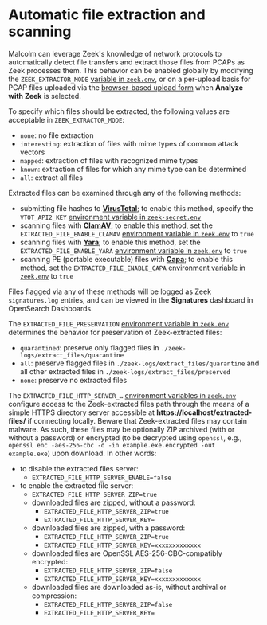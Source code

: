 # <a name="ZeekFileExtraction"></a>Automatic file extraction and scanning

Malcolm can leverage Zeek's knowledge of network protocols to automatically detect file transfers and extract those files from PCAPs as Zeek processes them. This behavior can be enabled globally by modifying the `ZEEK_EXTRACTOR_MODE` [variable in `zeek.env`](malcolm-config.md#MalcolmConfigEnvVars), or on a per-upload basis for PCAP files uploaded via the [browser-based upload form](upload.md#Upload) when **Analyze with Zeek** is selected.

To specify which files should be extracted, the following values are acceptable in `ZEEK_EXTRACTOR_MODE`:

* `none`: no file extraction
* `interesting`: extraction of files with mime types of common attack vectors
* `mapped`: extraction of files with recognized mime types
* `known`: extraction of files for which any mime type can be determined
* `all`: extract all files

Extracted files can be examined through any of the following methods:

* submitting file hashes to [**VirusTotal**](https://www.virustotal.com/en/#search); to enable this method, specify the `VTOT_API2_KEY` [environment variable in `zeek-secret.env`](malcolm-config.md#MalcolmConfigEnvVars)
* scanning files with [**ClamAV**](https://www.clamav.net/); to enable this method, set the `EXTRACTED_FILE_ENABLE_CLAMAV` [environment variable in `zeek.env`](malcolm-config.md#MalcolmConfigEnvVars) to `true`
* scanning files with [**Yara**](https://github.com/VirusTotal/yara); to enable this method, set the `EXTRACTED_FILE_ENABLE_YARA` [environment variable in `zeek.env`](malcolm-config.md#MalcolmConfigEnvVars) to `true`
* scanning PE (portable executable) files with [**Capa**](https://github.com/fireeye/capa); to enable this method, set the `EXTRACTED_FILE_ENABLE_CAPA` [environment variable in `zeek.env`](malcolm-config.md#MalcolmConfigEnvVars) to `true`

Files flagged via any of these methods will be logged as Zeek `signatures.log` entries, and can be viewed in the **Signatures** dashboard in OpenSearch Dashboards.

The `EXTRACTED_FILE_PRESERVATION` [environment variable in `zeek.env`](malcolm-config.md#MalcolmConfigEnvVars) determines the behavior for preservation of Zeek-extracted files:

* `quarantined`: preserve only flagged files in `./zeek-logs/extract_files/quarantine`
* `all`: preserve flagged files in `./zeek-logs/extract_files/quarantine` and all other extracted files in `./zeek-logs/extract_files/preserved`
* `none`: preserve no extracted files

The `EXTRACTED_FILE_HTTP_SERVER_…` [environment variables in `zeek.env`](malcolm-config.md#MalcolmConfigEnvVars) configure access to the Zeek-extracted files path through the means of a simple HTTPS directory server accessible at **https://localhost/extracted-files/** if connecting locally. Beware that Zeek-extracted files may contain malware. As such, these files may be optionally ZIP archived (with or without a password) or encrypted (to be decrypted using `openssl`, e.g., `openssl enc -aes-256-cbc -d -in example.exe.encrypted -out example.exe`) upon download. In other words:

* to disable the extracted files server:
    - `EXTRACTED_FILE_HTTP_SERVER_ENABLE=false`
* to enable the extracted file server:
    - `EXTRACTED_FILE_HTTP_SERVER_ZIP=true`
    - downloaded files are zipped, without a password:
        + `EXTRACTED_FILE_HTTP_SERVER_ZIP=true`
        + `EXTRACTED_FILE_HTTP_SERVER_KEY=`
    - downloaded files are zipped, with a password:
        + `EXTRACTED_FILE_HTTP_SERVER_ZIP=true`
        + `EXTRACTED_FILE_HTTP_SERVER_KEY=xxxxxxxxxxxxx`
    - downloaded files are OpenSSL AES-256-CBC-compatibly encrypted:
        + `EXTRACTED_FILE_HTTP_SERVER_ZIP=false`
        + `EXTRACTED_FILE_HTTP_SERVER_KEY=xxxxxxxxxxxxx`
    - downloaded files are downloaded as-is, without archival or compression:
        + `EXTRACTED_FILE_HTTP_SERVER_ZIP=false`
        + `EXTRACTED_FILE_HTTP_SERVER_KEY=`
